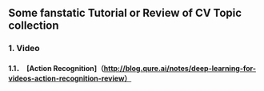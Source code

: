 ## Some fanstatic Tutorial or Review of CV Topic collection

### 1. Video
#### 1.1．　[Action Recognition]（http://blog.qure.ai/notes/deep-learning-for-videos-action-recognition-review）


